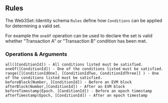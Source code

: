## Rules

The Web3Set::Identity schema `Rules` define how `Conditions` can be applied for determining a valid set.

For example the `oneOf` operation can be used to declare the set is valid whether "Transaction A" or "Transaction B" condition has been met.

### Operations & Arguments

```
all([ConditionId]) - All conditions listed must be satisfied.
oneOf([ConditionId]) - One of the conditions listed must be satisfied.
range([[ConditionIdOne], [ConditionIdTwo, ConditionIdThree]] ) - One of the conditions listed must be satisfied.
beforeBlock(Number, [ConditionId]) - Before an EVM block
afterBlock(Number,[ConditionId]) - After an EVM block
beforeTimestamp(Epoch. [ConditionId]) - Before an epoch timestamp
afterTimestamp(Epoch, [ConditionId]) - After an epoch timestamp
```